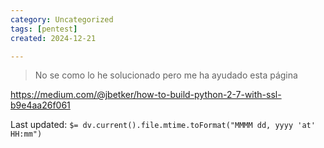```yaml
---
category: Uncategorized
tags: [pentest]
created: 2024-12-21

---
```

> No se como lo he solucionado pero me ha ayudado esta página

https://medium.com/@jbetker/how-to-build-python-2-7-with-ssl-b9e4aa26f061


Last updated: `$= dv.current().file.mtime.toFormat("MMMM dd, yyyy 'at' HH:mm")`
